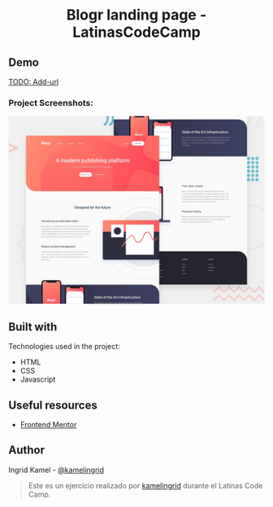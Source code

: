 <h1 align="center" id="title">Blogr landing page - LatinasCodeCamp</h1>




## Demo

[TODO: Add-url](TODO:Add-url)

### Project Screenshots:

<img src="design/desktop-preview.jpg" alt="project-screenshot">

## Built with

Technologies used in the project:
*   HTML
*   CSS
*   Javascript

## Useful resources
*   [Frontend Mentor](https://www.frontendmentor.io/challenges/blogr-landing-page-EX2RLAApP)

## Author
Ingrid Kamel - [@kamelingrid](https://www.twitter.com/kamelingrid)

> Este es un ejercicio realizado por [kamelingrid](https://www.twitter.com/kamelingrid) durante el Latinas Code Camp.